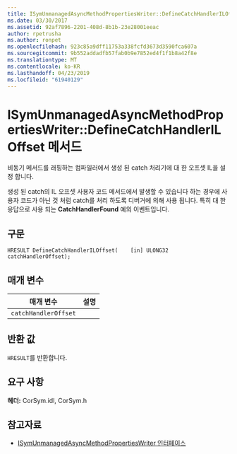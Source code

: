 ```yaml
---
title: ISymUnmanagedAsyncMethodPropertiesWriter::DefineCatchHandlerILOffset 메서드
ms.date: 03/30/2017
ms.assetid: 92af7896-2201-408d-8b1b-23e28001eeac
author: rpetrusha
ms.author: ronpet
ms.openlocfilehash: 923c85a9dff11753a338fcfd3673d3590fca607a
ms.sourcegitcommit: 9b552addadfb57fab0b9e7852ed4f1f1b8a42f8e
ms.translationtype: MT
ms.contentlocale: ko-KR
ms.lasthandoff: 04/23/2019
ms.locfileid: "61940129"
---
```

# <a name="isymunmanagedasyncmethodpropertieswriterdefinecatchhandleriloffset-method"></a>ISymUnmanagedAsyncMethodPropertiesWriter::DefineCatchHandlerILOffset 메서드
비동기 메서드를 래핑하는 컴파일러에서 생성 된 catch 처리기에 대 한 오프셋 IL을 설정 합니다.  
  
 생성 된 catch의 IL 오프셋 사용자 코드 메서드에서 발생할 수 있습니다 하는 경우에 사용자 코드가 아닌 것 처럼 catch를 처리 하도록 디버거에 의해 사용 됩니다. 특히 대 한 응답으로 사용 되는 **CatchHandlerFound** 예외 이벤트입니다.  
  
## <a name="syntax"></a>구문  
  
```idl  
HRESULT DefineCatchHandlerILOffset(    [in] ULONG32 catchHandlerOffset);  
```  
  
## <a name="parameters"></a>매개 변수  
  
|매개 변수|설명|  
|---------------|-----------------|  
|`catchHandlerOffset`||  
  
## <a name="return-value"></a>반환 값  
 `HRESULT`를 반환합니다.  
  
## <a name="requirements"></a>요구 사항  
 **헤더:** CorSym.idl, CorSym.h  
  
## <a name="see-also"></a>참고자료

- [ISymUnmanagedAsyncMethodPropertiesWriter 인터페이스](../../../../docs/framework/unmanaged-api/diagnostics/isymunmanagedasyncmethodpropertieswriter-interface.md)
